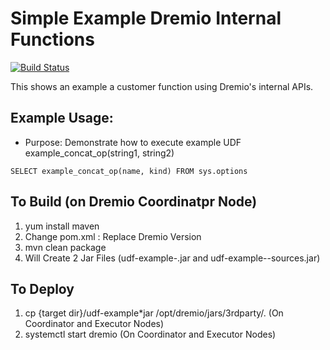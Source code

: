 # Simple Example Dremio Internal Functions

[![Build Status](https://travis-ci.org/dremio-hub/dremio-internal-function-example.svg?branch=master)](https://travis-ci.org/dremio-hub/dremio-internal-function-example)

This shows an example a customer function using Dremio's internal APIs.

## Example Usage:
* Purpose: Demonstrate how to execute example UDF example_concat_op(string1, string2)
```
SELECT example_concat_op(name, kind) FROM sys.options 
```

## To Build (on Dremio Coordinatpr Node)
1. yum install maven 
2. Change pom.xml : Replace Dremio Version 
3. mvn clean package 
4. Will Create 2 Jar Files  (udf-example-<dremio-ver>.jar and udf-example-<dremio-ver>-sources.jar)

## To Deploy
1. cp {target dir}/udf-example*jar   /opt/dremio/jars/3rdparty/.  (On Coordinator and Executor Nodes)
2. systemctl start dremio (On Coordinator and Executor Nodes)
